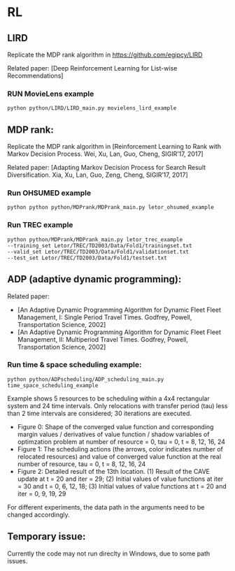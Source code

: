 # RL

## LIRD
Replicate the MDP rank algorithm in https://github.com/egipcy/LIRD

Related paper: [Deep Reinforcement Learning for List-wise Recommendations]

### RUN MovieLens example
```
python python/LIRD/LIRD_main.py movielens_lird_example
```

## MDP rank:
Replicate the MDP rank algorithm in [Reinforcement Learning to Rank with Markov Decision Process. Wei, Xu, Lan, Guo, Cheng, SIGIR’17, 2017]

Related paper: [Adapting Markov Decision Process for Search Result Diversification. Xia, Xu, Lan, Guo, Zeng, Cheng, SIGIR’17, 2017]

### Run OHSUMED example
```
python python python/MDPrank/MDPrank_main.py letor_ohsumed_example
```
### Run TREC example
```
python python/MDPrank/MDPrank_main.py letor_trec_example 
--training_set Letor/TREC/TD2003/Data/Fold1/trainingset.txt 
--valid_set Letor/TREC/TD2003/Data/Fold1/validationset.txt 
--test_set Letor/TREC/TD2003/Data/Fold1/testset.txt
```


## ADP (adaptive dynamic programming):

Related paper: 
- [An Adaptive Dynamic Programming Algorithm for Dynamic Fleet Fleet Management, I: Single Period Travel Times. Godfrey, Powell, Transportation Science, 2002]
- [An Adaptive Dynamic Programming Algorithm for Dynamic Fleet Fleet Management, II: Multiperiod Travel Times. Godfrey, Powell, Transportation Science, 2002]


### Run time & space scheduling example:
```
python python/ADPscheduling/ADP_scheduling_main.py time_space_scheduling_example
```

Example shows 5 resources to be scheduling within a 4x4 rectangular system and 24 time intervals. Only relocations with transfer period (tau) less than 2 time intervals are considered; 30 iterations are executed. 
- Figure 0: Shape of the converged value function and corresponding margin values / derivatives of value function / shadow variables of optimzation problem at number of resource = 0, tau = 0, t = 8, 12, 16, 24
- Figure 1: The scheduling actions (the arrows, color indicates number of relocated resources) and value of converged value function at the real number of resource, tau = 0, t = 8, 12, 16, 24
- Figure 2: Detailed result of the 13th location. (1) Result of the CAVE update at t = 20 and iter = 29; (2) Initial values of value functions at iter = 30 and t = 0, 6, 12, 18; (3) Initial values of value functions at t = 20 and iter = 0, 9, 19, 29

For different experiments, the data path in the arguments need to be changed accordingly.

## Temporary issue: 
Currently the code may not run direclty in Windows, due to some path issues.
